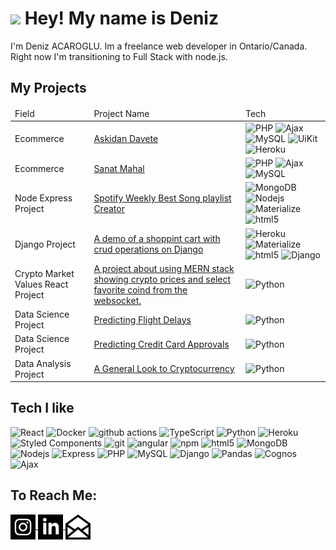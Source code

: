 <h1><img src="https://emojis.slackmojis.com/emojis/images/1531849430/4246/blob-sunglasses.gif?1531849430" width="30"/> Hey! My name is Deniz</h1>


<p>I'm Deniz ACAROGLU. Im a freelance web developer in Ontario/Canada. Right now I'm transitioning to Full Stack with node.js. </p>

<h2>My Projects</h2>
<table>
    <thead>
        <tr>
            <td>Field</td>
            <td>Project Name</td>
            <td>Tech</td>
        </tr>
    </thead>
    <tbody>
        <tr>
            <td style='color=#2FFF00;'>Ecommerce</td>
            <td><a target='_blank' href='https://github.com/dacaroglu/Projects/tree/main/AskidanDavete'>Askidan Davete</a></td>
            <td>
                <img alt="PHP" src="https://img.shields.io/badge/-PHP-5D6AA4?style=flat-square&logo=php&logoColor=white" />
                <img alt="Ajax" src="https://img.shields.io/badge/-Ajax-779796?style=flat-square&logo=Node.js&logoColor=white" />
                <img alt="MySQL" src="https://img.shields.io/badge/-MySQL-417399?style=flat-square&logo=mysql&logoColor=white" />
                <img alt="UiKit" src="https://img.shields.io/badge/-UiKit-2394E8?style=flat-square&logo=Node.js&logoColor=white" />
                <img alt="Heroku" src="https://img.shields.io/badge/-Heroku-430098?style=flat-square&logo=heroku&logoColor=white" />
            </td>
        </tr>
        <tr>
            <td>Ecommerce</td>
            <td><a target='_blank' href='https://github.com/dacaroglu/Projects/tree/main/SanatMahal'>Sanat Mahal</a></td>
            <td>
                <img alt="PHP" src="https://img.shields.io/badge/-PHP-5D6AA4?style=flat-square&logo=php&logoColor=white" />
                <img alt="Ajax" src="https://img.shields.io/badge/-Ajax-779796?style=flat-square&logo=Node.js&logoColor=white" />
                <img alt="MySQL" src="https://img.shields.io/badge/-MySQL-417399?style=flat-square&logo=mysql&logoColor=white" />
            </td>
        </tr>
        <tr>
            <td>Node Express Project</td>
            <td><a href='https://github.com/dacaroglu/Spotify-BestSongsPlayer'>Spotify Weekly Best Song playlist Creator</a></td>
            <td>
              <img alt="MongoDB" src="https://img.shields.io/badge/-MongoDB-13aa52?style=flat-square&logo=mongodb&logoColor=white" />
              <img alt="Nodejs" src="https://img.shields.io/badge/-Nodejs-43853d?style=flat-square&logo=Node.js&logoColor=white" />
              <img alt="Materialize" src="https://img.shields.io/badge/-Material-43853d?style=flat-square&logo=css&logoColor=white" />
            <img alt="html5" src="https://img.shields.io/badge/-HTML5-E34F26?style=flat-square&logo=html5&logoColor=white" />
            </td>
        </tr>
        <tr>
            <td>Django Project</td>
            <td><a href='https://github.com/dacaroglu/DjangoShopCart'>A demo of a shoppint cart with crud operations on Django</a></td>
            <td>
              <img alt="Heroku" src="https://img.shields.io/badge/-Heroku-430098?style=flat-square&logo=heroku&logoColor=white" />
              <img alt="Materialize" src="https://img.shields.io/badge/-Material-43853d?style=flat-square&logo=css&logoColor=white" />
            <img alt="html5" src="https://img.shields.io/badge/-HTML5-E34F26?style=flat-square&logo=html5&logoColor=white" />
            <img alt="Django" src="https://img.shields.io/badge/-Django-54655E?style=flat-square&logo=Django&logoColor=white" />
            </td>
        </tr>
        <tr>
            <td>Crypto Market Values React Project</td>
            <td><a href='https://github.com/dacaroglu/crypto-news'>A project about using MERN stack showing crypto prices and select favorite coind from the websocket.</a></td>
            <td>
            <img alt="Python" src="https://img.shields.io/badge/-Python-430098?style=flat-square&logo=python&logoColor=white" />
            </td>
        </tr>
        <tr>
            <td>Data Science Project</td>
            <td><a href='https://github.com/dacaroglu/Flight-Delays'>Predicting Flight Delays</a></td>
            <td>
            <img alt="Python" src="https://img.shields.io/badge/-Python-430098?style=flat-square&logo=python&logoColor=white" />
            </td>
        </tr>
        <tr>
            <td>Data Science Project</td>
            <td><a href='https://github.com/dacaroglu/creditCardApproval'>Predicting Credit Card Approvals </a></td>
            <td>
            <img alt="Python" src="https://img.shields.io/badge/-Python-430098?style=flat-square&logo=python&logoColor=white" />
            </td>
        </tr>
        <tr>
            <td>Data Analysis Project</td>
            <td><a href='https://github.com/dacaroglu/CryptocurrencyMarketAnalysis'>A General Look to Cryptocurrency</a></td>
            <td>
            <img alt="Python" src="https://img.shields.io/badge/-Python-430098?style=flat-square&logo=python&logoColor=white" />
            </td>
        </tr>
    </tbody>

</table>
<h2>Tech I like</h2>
<p>
  <img alt="React" src="https://img.shields.io/badge/-React-45b8d8?style=flat-square&logo=react&logoColor=white" />
  <img alt="Docker" src="https://img.shields.io/badge/-Docker-46a2f1?style=flat-square&logo=docker&logoColor=white" />
  <img alt="github actions" src="https://img.shields.io/badge/-Github_Actions-2088FF?style=flat-square&logo=github-actions&logoColor=white" />
  <img alt="TypeScript" src="https://img.shields.io/badge/-TypeScript-007ACC?style=flat-square&logo=typescript&logoColor=white" />
  <img alt="Python" src="https://img.shields.io/badge/-Python-430098?style=flat-square&logo=python&logoColor=white" />
  <img alt="Heroku" src="https://img.shields.io/badge/-Heroku-430098?style=flat-square&logo=heroku&logoColor=white" />
  <img alt="Styled Components" src="https://img.shields.io/badge/-Styled_Components-db7092?style=flat-square&logo=styled-components&logoColor=white" />
  <img alt="git" src="https://img.shields.io/badge/-Git-F05032?style=flat-square&logo=git&logoColor=white" />
  <img alt="angular" src="https://img.shields.io/badge/-Angular-DD0031?style=flat-square&logo=angular&logoColor=white" />
  <img alt="npm" src="https://img.shields.io/badge/-NPM-CB3837?style=flat-square&logo=npm&logoColor=white" />
  <img alt="html5" src="https://img.shields.io/badge/-HTML5-E34F26?style=flat-square&logo=html5&logoColor=white" />
  <img alt="MongoDB" src="https://img.shields.io/badge/-MongoDB-13aa52?style=flat-square&logo=mongodb&logoColor=white" />
  <img alt="Nodejs" src="https://img.shields.io/badge/-Nodejs-43853d?style=flat-square&logo=Node.js&logoColor=white" />
  <img alt="Express" src="https://img.shields.io/badge/-Express-ffbf00?style=flat-square&logo=express&logoColor=white" />
  <img alt="PHP" src="https://img.shields.io/badge/-PHP-5D6AA4?style=flat-square&logo=php&logoColor=white" />
  <img alt="MySQL" src="https://img.shields.io/badge/-MySQL-417399?style=flat-square&logo=mysql&logoColor=white" />
  <img alt="Django" src="https://img.shields.io/badge/-Django-54655E?style=flat-square&logo=Django&logoColor=white" />
  <img alt="Pandas" src="https://img.shields.io/badge/-Pandas-120750?style=flat-square&logo=pandas&logoColor=white" />
  <img alt="Cognos" src="https://img.shields.io/badge/-Cognos-202124?style=flat-square&logo=ibm&logoColor=white" />
  <img alt="Ajax" src="https://img.shields.io/badge/-Ajax-779796?style=flat-square&logo=javascript&logoColor=white" />
</p>
<h2>To Reach Me:</h2>
<div>
<a href='https://www.instagram.com/syhith/' target='_blank'>
    <img src="assets/socials/instagram.svg" height="40em" align="center" alt="Follow Deniz on Instagram" title="Follow Deniz on Instagram"/>
</a>


<a href='https://www.linkedin.com/in/dacaroglu/' target='_blank'>
    <img src="assets/socials/linkedin.svg" height="40em" align="center" alt="Connect Deniz on Linkedin" title="Connect Deniz on Linkedin"/>
</a>


<a href='mailto:info@dacaroglu.ca' target='blank'>
    <img src="assets/socials/mail.svg" height="40em" align="center" alt="Email Me" title="Email Me"/>
</a>
</div>
